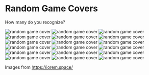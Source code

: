 # Random Game Covers
How many do you recognize?

![random game cover](https://api.lorem.space/image/game?w=150&h=220&hash=8B7BCDC2)
![random game cover](https://api.lorem.space/image/game?w=150&h=220&hash=500B67FB)
![random game cover](https://api.lorem.space/image/game?w=150&h=220&hash=A89D0DE6)
![random game cover](https://api.lorem.space/image/game?w=150&h=220&hash=225E6693)
![random game cover](https://api.lorem.space/image/game?w=150&h=220&hash=9D9539E7)
![random game cover](https://api.lorem.space/image/game?w=150&h=220&hash=BDC01094)
![random game cover](https://api.lorem.space/image/game?w=150&h=220&hash=7F5AE56A)
![random game cover](https://api.lorem.space/image/game?w=150&h=220&hash=4F32C4CF)
![random game cover](https://api.lorem.space/image/game?w=150&h=220&hash=B0E33EF4)
![random game cover](https://api.lorem.space/image/game?w=150&h=220&hash=2D297A22)
![random game cover](https://api.lorem.space/image/game?w=150&h=220&hash=2D297A23)
![random game cover](https://api.lorem.space/image/game?w=150&h=220&hash=2D297A24)
![random game cover](https://api.lorem.space/image/game?w=150&h=220&hash=2D297A25)
![random game cover](https://api.lorem.space/image/game?w=150&h=220&hash=2D297A26)
![random game cover](https://api.lorem.space/image/game?w=150&h=220&hash=2D297A27)
![random game cover](https://api.lorem.space/image/game?w=150&h=220&hash=2D297A28)
![random game cover](https://api.lorem.space/image/game?w=150&h=220&hash=2D297A29)
![random game cover](https://api.lorem.space/image/game?w=150&h=220&hash=2D297A20)

Images from https://lorem.space/
